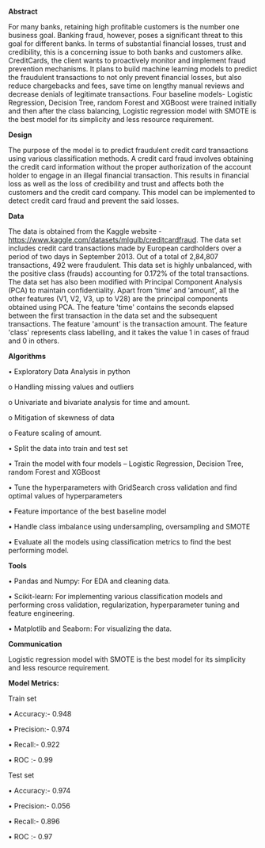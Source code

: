 **Abstract**

For many banks, retaining high profitable customers is the number one business goal. Banking fraud, however, poses a significant threat to this goal for different banks. In terms of substantial financial losses, trust and credibility, this is a concerning issue to both banks and customers alike. CreditCards, the client wants to proactively monitor and implement fraud prevention mechanisms. It plans to build machine learning models to predict the fraudulent transactions to not only prevent financial losses, but also reduce chargebacks and fees, save time on lengthy manual reviews and decrease denials of legitimate transactions. Four baseline models- Logistic Regression, Decision Tree, random Forest and XGBoost were trained initially and then after the class balancing, Logistic regression model with SMOTE is the best model for its simplicity and less resource requirement. 

**Design**

The purpose of the model is to predict fraudulent credit card transactions using various classification methods. A credit card fraud involves obtaining the credit card information without the proper authorization of the account holder to engage in an illegal financial transaction. This results in financial loss as well as the loss of credibility and trust and affects both the customers and the credit card company. This model can be implemented to detect credit card fraud and prevent the said losses.

**Data**

The data is obtained from the Kaggle website -https://www.kaggle.com/datasets/mlgulb/creditcardfraud. The data set includes credit card transactions made by European cardholders over a period of two days in September 2013. Out of a total of 2,84,807 transactions, 492 were fraudulent. This data set is highly unbalanced, with the positive class (frauds) accounting for 0.172% of the total transactions. The data set has also been modified with Principal Component Analysis (PCA) to maintain confidentiality. Apart from ‘time’ and ‘amount’, all the other features (V1, V2, V3, up to V28) are the principal components obtained using PCA. The feature 'time' contains the seconds elapsed between the first transaction in the data set and the subsequent transactions. The feature 'amount' is the transaction amount. The feature 'class' represents class labelling, and it takes the value 1 in cases of fraud and 0 in others.


**Algorithms**

•	Exploratory Data Analysis in python

  o Handling missing values and outliers

  o	Univariate and bivariate analysis for time and amount.

  o	Mitigation of skewness of data

  o	Feature scaling of amount.

•	Split the data into train and test set

•	Train the model with four models – Logistic Regression, Decision Tree, random Forest and XGBoost

•	Tune the hyperparameters with GridSearch cross validation and find optimal values of hyperparameters

•	Feature importance of the best baseline model

•	Handle class imbalance using undersampling, oversampling and SMOTE

•	Evaluate all the models using classification metrics to find the best performing model.


**Tools**

•	Pandas and Numpy: For EDA and cleaning data.

•	Scikit-learn: For implementing various classification models and performing cross validation, regularization, hyperparameter tuning and feature engineering.

•	Matplotlib and Seaborn: For visualizing the data.


**Communication**

Logistic regression model with SMOTE is the best model for its simplicity and less resource requirement. 


**Model Metrics:**


Train set

•	Accuracy:- 0.948

•	Precision:- 0.974

•	Recall:- 0.922

•	ROC :- 0.99


Test set

•	Accuracy:- 0.974

•	Precision:- 0.056

•	Recall:- 0.896

•	ROC :- 0.97

